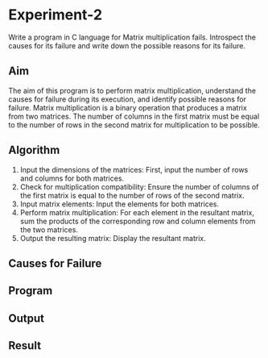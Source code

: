 # Experiment-2
Write a program in C language for Matrix multiplication fails. Introspect the causes for its failure and write down the possible reasons for its failure.
## Aim
The aim of this program is to perform matrix multiplication, understand the causes for failure during its execution, and identify possible reasons for failure. Matrix multiplication is a binary operation that produces a matrix from two matrices. The number of columns in the first matrix must be equal to the number of rows in the second matrix for multiplication to be possible.

## Algorithm
1.	Input the dimensions of the matrices: First, input the number of rows and columns for both matrices.
2.	Check for multiplication compatibility: Ensure the number of columns of the first matrix is equal to the number of rows of the second matrix.
3.	Input matrix elements: Input the elements for both matrices.
4.	Perform matrix multiplication: For each element in the resultant matrix, sum the products of the corresponding row and column elements from the two matrices.
5.	Output the resulting matrix: Display the resultant matrix.

## Causes for Failure

## Program

## Output

## Result
